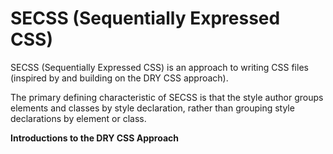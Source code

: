 # SECSS (Sequentially Expressed CSS)
SECSS (Sequentially Expressed CSS) is an approach to writing CSS files  (inspired by and building on the DRY CSS approach).

The primary defining characteristic of SECSS is that the style author groups elements and classes by style declaration, rather than grouping style declarations by element or class.

**Introductions to the DRY CSS Approach**
